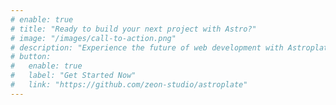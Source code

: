 ```yaml
---
# enable: true
# title: "Ready to build your next project with Astro?"
# image: "/images/call-to-action.png"
# description: "Experience the future of web development with Astroplate and Astro. Build lightning-fast static sites with ease and flexibility."
# button:
#   enable: true
#   label: "Get Started Now"
#   link: "https://github.com/zeon-studio/astroplate"
---
```

